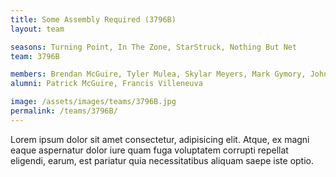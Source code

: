 ```yaml
---
title: Some Assembly Required (3796B)
layout: team

seasons: Turning Point, In The Zone, StarStruck, Nothing But Net
team: 3796B

members: Brendan McGuire, Tyler Mulea, Skylar Meyers, Mark Gymory, John Long
alumni: Patrick McGuire, Francis Villeneuva

image: /assets/images/teams/3796B.jpg
permalink: /teams/3796B/
---
```


Lorem ipsum dolor sit amet consectetur, adipisicing elit. Atque, ex magni eaque aspernatur dolor iure quam fuga voluptatem corrupti repellat eligendi, earum, est pariatur quia necessitatibus aliquam saepe iste optio.
